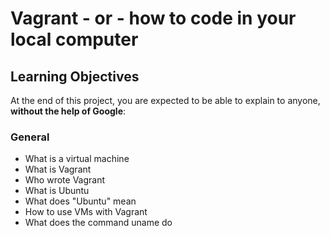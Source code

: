 # Vagrant - or - how to code in your local computer
## Learning Objectives
At the end of this project, you are expected to be able to explain to anyone, **without the help of Google**:

### General
* What is a virtual machine
* What is Vagrant
* Who wrote Vagrant
* What is Ubuntu
* What does "Ubuntu" mean
* How to use VMs with Vagrant
* What does the command uname do
